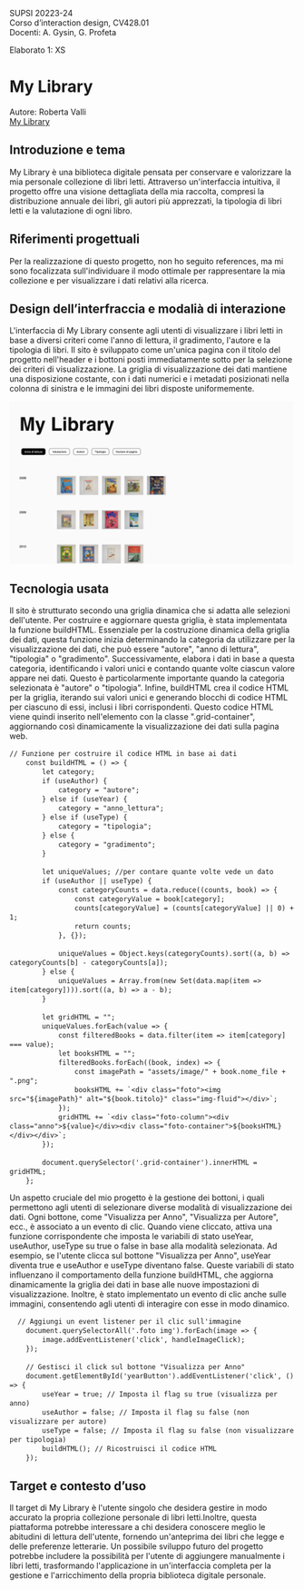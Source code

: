 SUPSI 20223-24  
Corso d’interaction design, CV428.01  
Docenti: A. Gysin, G. Profeta  

Elaborato 1: XS 

# My Library
Autore: Roberta Valli  
[My Library](https://github.com/robertavallii/my_library)


## Introduzione e tema
My Library è una biblioteca digitale pensata per conservare e valorizzare la mia personale collezione di libri letti. Attraverso un'interfaccia intuitiva, il progetto offre una visione dettagliata della mia raccolta, compresi la distribuzione annuale dei libri, gli autori più apprezzati, la tipologia di libri letti e la valutazione di ogni libro.


## Riferimenti progettuali
Per la realizzazione di questo progetto, non ho seguito references, ma mi sono focalizzata sull'individuare il modo ottimale per rappresentare la mia collezione e per visualizzare i dati relativi alla ricerca.

## Design dell’interfraccia e modalià di interazione
L'interfaccia di My Library consente agli utenti di visualizzare i libri letti in base a diversi criteri come l'anno di lettura, il gradimento, l'autore e la tipologia di libri. Il sito è sviluppato come un'unica pagina con il titolo del progetto nell'header e i bottoni posti immediatamente sotto per la selezione dei criteri di visualizzazione. La griglia di visualizzazione dei dati mantiene una disposizione costante, con i dati numerici e i metadati posizionati nella colonna di sinistra e le immagini dei libri disposte uniformemente.

[<img src="./documentazione/valli-roberta_my-lbrary_3.png" width="500" alt="Magic trick">]()


## Tecnologia usata
Il sito è strutturato secondo una griglia dinamica che si adatta alle selezioni dell'utente. Per costruire e aggiornare questa griglia, è stata implementata la funzione buildHTML. Essenziale per la costruzione dinamica della griglia dei dati, questa funzione inizia determinando la categoria da utilizzare per la visualizzazione dei dati, che può essere "autore", "anno di lettura", "tipologia" o "gradimento". Successivamente, elabora i dati in base a questa categoria, identificando i valori unici e contando quante volte ciascun valore appare nei dati. Questo è particolarmente importante quando la categoria selezionata è "autore" o "tipologia". Infine, buildHTML crea il codice HTML per la griglia, iterando sui valori unici e generando blocchi di codice HTML per ciascuno di essi, inclusi i libri corrispondenti. Questo codice HTML viene quindi inserito nell'elemento con la classe ".grid-container", aggiornando così dinamicamente la visualizzazione dei dati sulla pagina web.

```
// Funzione per costruire il codice HTML in base ai dati
    const buildHTML = () => {
        let category;
        if (useAuthor) {
            category = "autore";
        } else if (useYear) {
            category = "anno_lettura";
        } else if (useType) {
            category = "tipologia";
        } else {
            category = "gradimento";
        }

        let uniqueValues; //per contare quante volte vede un dato
        if (useAuthor || useType) {
            const categoryCounts = data.reduce((counts, book) => {
                const categoryValue = book[category];
                counts[categoryValue] = (counts[categoryValue] || 0) + 1;
                return counts;
            }, {});

            uniqueValues = Object.keys(categoryCounts).sort((a, b) => categoryCounts[b] - categoryCounts[a]);
        } else {
            uniqueValues = Array.from(new Set(data.map(item => item[category]))).sort((a, b) => a - b);
        }

        let gridHTML = "";
        uniqueValues.forEach(value => {
            const filteredBooks = data.filter(item => item[category] === value);
            let booksHTML = "";
            filteredBooks.forEach((book, index) => {
                const imagePath = "assets/image/" + book.nome_file + ".png";
                booksHTML += `<div class="foto"><img src="${imagePath}" alt="${book.titolo}" class="img-fluid"></div>`;
            });
            gridHTML += `<div class="foto-column"><div class="anno">${value}</div><div class="foto-container">${booksHTML}</div></div>`;
        });

        document.querySelector('.grid-container').innerHTML = gridHTML;
    };

```

Un aspetto cruciale del mio progetto è la gestione dei bottoni, i quali permettono agli utenti di selezionare diverse modalità di visualizzazione dei dati. Ogni bottone, come "Visualizza per Anno", "Visualizza per Autore", ecc., è associato a un evento di clic. Quando viene cliccato, attiva una funzione corrispondente che imposta le variabili di stato useYear, useAuthor, useType su true o false in base alla modalità selezionata. Ad esempio, se l'utente clicca sul bottone "Visualizza per Anno", useYear diventa true e useAuthor e useType diventano false. Queste variabili di stato influenzano il comportamento della funzione buildHTML, che aggiorna dinamicamente la griglia dei dati in base alle nuove impostazioni di visualizzazione. Inoltre, è stato implementato un evento di clic anche sulle immagini, consentendo agli utenti di interagire con esse in modo dinamico.


```
  // Aggiungi un event listener per il clic sull'immagine
    document.querySelectorAll('.foto img').forEach(image => {
        image.addEventListener('click', handleImageClick);
    });

    // Gestisci il click sul bottone "Visualizza per Anno"
    document.getElementById('yearButton').addEventListener('click', () => {
        useYear = true; // Imposta il flag su true (visualizza per anno)
        useAuthor = false; // Imposta il flag su false (non visualizzare per autore)
        useType = false; // Imposta il flag su false (non visualizzare per tipologia)
        buildHTML(); // Ricostruisci il codice HTML
    });
```


## Target e contesto d’uso
Il target di My Library è l'utente singolo che desidera gestire in modo accurato la propria collezione personale di libri letti.Inoltre, questa piattaforma potrebbe interessare a chi desidera conoscere meglio le abitudini di lettura dell'utente, fornendo un'anteprima dei libri che legge e delle preferenze letterarie. Un possibile sviluppo futuro del progetto potrebbe includere la possibilità per l'utente di aggiungere manualmente i libri letti, trasformando l'applicazione in un'interfaccia completa per la gestione e l'arricchimento della propria biblioteca digitale personale.

